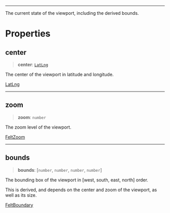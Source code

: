 ***

The current state of the viewport, including the derived bounds.

# Properties

## center

> **center**: [`LatLng`](../Shared/LatLng.md)

The center of the viewport in latitude and longitude.

[LatLng](../Shared/LatLng.md)

***

## zoom

> **zoom**: `number`

The zoom level of the viewport.

[FeltZoom](../Shared/FeltZoom.md)

***

## bounds

> **bounds**: \[`number`, `number`, `number`, `number`]

The bounding box of the viewport in \[west, south, east, north] order.

This is derived, and depends on the center and zoom of the viewport, as
well as its size.

[FeltBoundary](../Shared/FeltBoundary.md)
